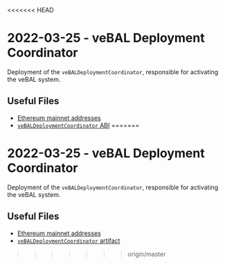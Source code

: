 <<<<<<< HEAD
# 2022-03-25 - veBAL Deployment Coordinator

Deployment of the `veBALDeploymentCoordinator`, responsible for activating the veBAL system.

## Useful Files

- [Ethereum mainnet addresses](./output/mainnet.json)
- [`veBALDeploymentCoordinator` ABI](./abi/veBALDeploymentCoordinator.json)
=======
# 2022-03-25 - veBAL Deployment Coordinator

Deployment of the `veBALDeploymentCoordinator`, responsible for activating the veBAL system.

## Useful Files

- [Ethereum mainnet addresses](./output/mainnet.json)
- [`veBALDeploymentCoordinator` artifact](./artifact/veBALDeploymentCoordinator.json)
>>>>>>> origin/master
